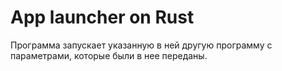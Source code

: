 # App launcher on Rust

Программа запускает указанную в ней другую программу с параметрами, которые были в нее переданы.
